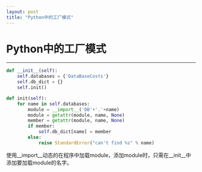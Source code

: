 ```yaml
---
layout: post
title: "Python中的工厂模式"
---
```


# Python中的工厂模式
---
```python
def __init__(self):
	self.databases = {'DataBaseCosts'}
	self.db_dict = {}
	self.init()

def init(self):
	for name in self.databases:
		module = __import__('DB'+'.'+name)
		module = getattr(module, name, None)
		member = getattr(module, name, None)
		if member:
			self.db_dict[name] = member
		else:
			raise StandardError("can't find %s" % name)
```

使用__import__动态的在程序中加载module，添加module时，只需在__init__中添加要加载module的名字。

